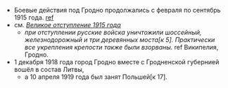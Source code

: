 - Боевые действия под Гродно продолжались с февраля по сентябрь 1915 года. [ref][vgr-1]
- см. [_Великое отступление 1915 года_][back]
  - _при отступлении русские войска уничтожили шоссейный, железнодорожный и три деревянных моста[к 5]. Практически все укрепления крепости также были взорваны._ ref Википелия, Гродно.
- 1 декабря 1918 года город Гродно вместе с Гродненской губернией вошёл в состав Литвы,
  - а 10 апреля 1919 года был занят Польшей[к 17].

[vgr-1]: http://vgr.by/home/society/17436-pervaya-mirovaya-vojna-v-grodno-artilleriya-v-boyakh-za-gorod
[back]: https://ru.wikipedia.org/wiki/%D0%92%D0%B5%D0%BB%D0%B8%D0%BA%D0%BE%D0%B5_%D0%BE%D1%82%D1%81%D1%82%D1%83%D0%BF%D0%BB%D0%B5%D0%BD%D0%B8%D0%B5_1915_%D0%B3%D0%BE%D0%B4%D0%B0

